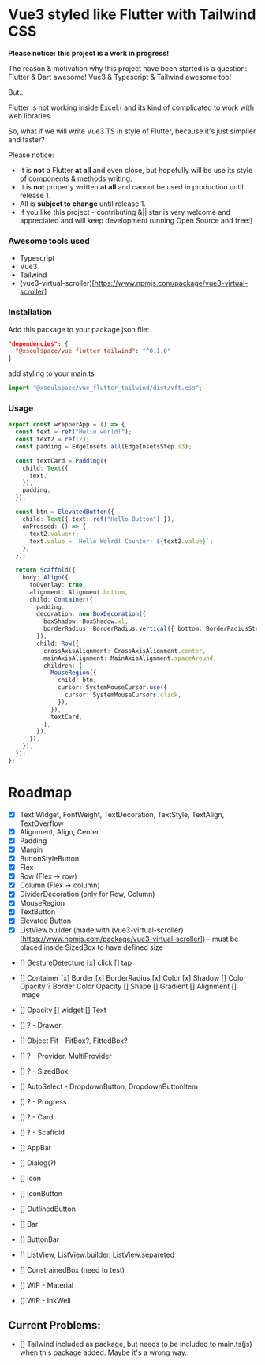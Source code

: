 # Vue3 styled like Flutter with Tailwind CSS

**Please notice: this project is a work in progress!**

The reason & motivation why this project have been started is a question: Flutter & Dart awesome! Vue3 & Typescript & Tailwind awesome too!

But...

Flutter is not working inside Excel:( and its kind of complicated to work with web libraries.

So, what if we will write Vue3 TS in style of Flutter, because it's just simplier and faster?

Please notice:

- It is **not** a Flutter **at all** and even close, but hopefully will be use its style of components & methods writing.
- It is **not** properly written **at all** and cannot be used in production until release 1.
- All is **subject to change** until release 1.
- If you like this project - contributing &|| star is very welcome and appreciated and will keep development running Open Source and free:)

### Awesome tools used

- Typescript
- Vue3
- Tailwind
- (vue3-virtual-scroller)[https://www.npmjs.com/package/vue3-virtual-scroller]

### Installation

Add this package to your package.json file:

```json
"dependencies": {
  "@xsoulspace/vue_flutter_tailwind": "^0.1.0"
}
```

add styling to your main.ts

```typescript
import "@xsoulspace/vue_flutter_tailwind/dist/vft.css";
```

### Usage

```typescript
export const wrapperApp = () => {
  const text = ref("Hello world!");
  const text2 = ref(2);
  const padding = EdgeInsets.all(EdgeInsetsStep.s3);

  const textCard = Padding({
    child: Text({
      text,
    }),
    padding,
  });

  const btn = ElevatedButton({
    child: Text({ text: ref("Hello Button") }),
    onPressed: () => {
      text2.value++;
      text.value = `Hello Wolrd! Counter: ${text2.value}`;
    },
  });

  return Scaffold({
    body: Align({
      toOverlay: true,
      alignment: Alignment.bottom,
      child: Container({
        padding,
        decoration: new BoxDecoration({
          boxShadow: BoxShadow.xl,
          borderRadius: BorderRadius.vertical({ bottom: BorderRadiusStep.xxl }),
        }),
        child: Row({
          crossAxisAlignment: CrossAxisAlignment.center,
          mainAxisAlignment: MainAxisAlignment.spaceAround,
          children: [
            MouseRegion({
              child: btn,
              cursor: SystemMouseCursor.use({
                cursor: SystemMouseCursors.click,
              }),
            }),
            textCard,
          ],
        }),
      }),
    }),
  });
};
```

# Roadmap

- [x] Text Widget, FontWeight, TextDecoration, TextStyle, TextAlign, TextOverflow
- [x] Alignment, Align, Center
- [x] Padding
- [x] Margin
- [x] ButtonStyleButton
- [x] Flex
- [x] Row (Flex -> row)
- [x] Column (Flex -> column)
- [x] DividerDecoration (only for Row, Column)
- [x] MouseRegion
- [x] TextButton
- [x] Elevated Button
- [x] ListView.builder (made with (vue3-virtual-scroller)[https://www.npmjs.com/package/vue3-virtual-scroller]) - must be placed inside SizedBox to have defined size
- [] GestureDetecture
  [x] click
  [] tap

- [] Container
  [x] Border
  [x] BorderRadius
  [x] Color
  [x] Shadow
  [] Color Opacity ? Border Color Opacity
  [] Shape
  [] Gradient
  [] Alignment
  [] Image

- [] Opacity
  [] widget
  [] Text
- [] ? - Drawer
- [] Object Fit - FitBox?, FittedBox?
- [] ? - Provider, MultiProvider
- [] ? - SizedBox
- [] AutoSelect - DropdownButton, DropdownButtonItem
- [] ? - Progress
- [] ? - Card
- [] ? - Scaffold
- [] AppBar
- [] Dialog(?)
- [] Icon
- [] IconButton
- [] OutlinedButton
- [] Bar
- [] ButtonBar

- [] ListView, ListView.builder, ListView.separeted
- [] ConstrainedBox (need to test)
- [] WIP - Material
- [] WIP - InkWell

## Current Problems:

- [] Tailwind included as package, but needs to be included to main.ts(js) when this package added. Maybe it's a wrong way..
